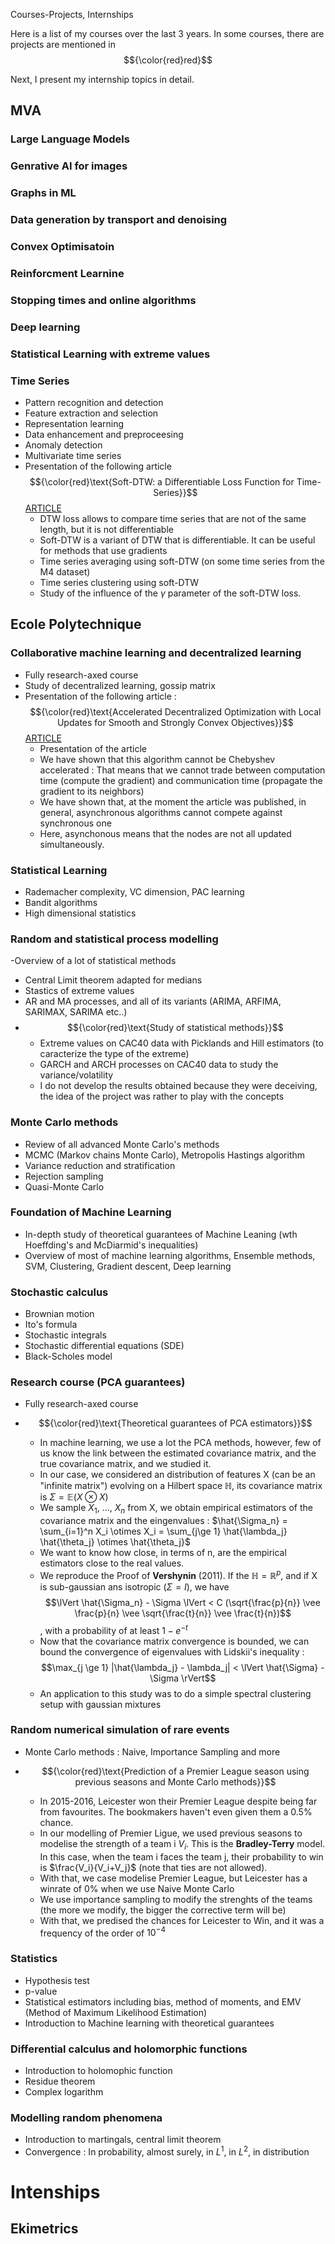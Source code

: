 Courses-Projects, Internships

Here is a list of my courses over the last 3 years. In some courses, there are projects are mentioned in $${\color{red}red}$$

Next, I present my internship topics in detail.

## MVA

### Large Language Models

### Genrative AI for images

### Graphs in ML

### Data generation by transport and denoising

### Convex Optimisatoin

### Reinforcment Learnine

### Stopping times and online algorithms

### Deep learning

### Statistical Learning with extreme values

### Time Series
- Pattern recognition and detection
- Feature extraction and selection
- Representation learning
- Data enhancement and preproceesing
- Anomaly detection
- Multivariate time series
- Presentation of the following article $${\color{red}\text{Soft-DTW: a Differentiable Loss Function for Time-Series}}$$ [ARTICLE](https://arxiv.org/abs/1703.01541)
    - DTW loss allows to compare time series that are not of the same length, but it is not differentiable
    - Soft-DTW is a variant of DTW that is differentiable. It can be useful for methods that use gradients
    - Time series averaging using soft-DTW (on some time series from the M4 dataset)
    - Time series clustering using soft-DTW
    - Study of the influence of the $\gamma$ parameter of the soft-DTW loss.

## Ecole Polytechnique

### Collaborative machine learning and decentralized learning
- Fully research-axed course
- Study of decentralized learning, gossip matrix
- Presentation of the following article : $${\color{red}\text{Accelerated Decentralized Optimization with Local Updates for Smooth and Strongly Convex Objectives}}$$ [ARTICLE](https://arxiv.org/abs/1810.02660)
    - Presentation of the article
    - We have shown that this algorithm cannot be Chebyshev accelerated : That means that we cannot trade between computation time (compute the gradient) and communication time (propagate the gradient to its neighbors)
    - We have shown that, at the moment the article was published, in general, asynchronous algorithms cannot compete against synchronous one
    - Here, asynchonous means that the nodes are not all updated simultaneously.

### Statistical Learning
- Rademacher complexity, VC dimension, PAC learning
- Bandit algorithms
- High dimensional statistics

### Random and statistical process modelling
-Overview of a lot of statistical methods
- Central Limit theorem adapted for medians
- Stastics of extreme values
- AR and MA processes, and all of its variants (ARIMA, ARFIMA, SARIMAX, SARIMA etc..)
- $${\color{red}\text{Study of statistical methods}}$$
    - Extreme values on CAC40 data with Picklands and Hill estimators (to caracterize the type of the extreme)
    - GARCH and ARCH processes on CAC40 data to study the variance/volatility
    - I do not develop the results obtained because they were deceiving, the idea of the project was rather to play with the concepts

### Monte Carlo methods
- Review of all advanced Monte Carlo's methods
- MCMC (Markov chains Monte Carlo), Metropolis Hastings algorithm
- Variance reduction and stratification
- Rejection sampling
- Quasi-Monte Carlo

### Foundation of Machine Learning
- In-depth study of theoretical guarantees of Machine Leaning (wth Hoeffding's and McDiarmid's inequalities)
- Overview of most of machine learning algorithms, Ensemble methods, SVM, Clustering, Gradient descent, Deep learning
### Stochastic calculus
- Brownian motion
- Ito's formula
- Stochastic integrals
- Stochastic differential equations (SDE)
- Black-Scholes model

### Research course (PCA guarantees)
- Fully research-axed course
- $${\color{red}\text{Theoretical guarantees of PCA estimators}}$$
  
    - In machine learning, we use a lot the PCA methods, however, few of us know the link between the estimated covariance matrix, and the true covariance matrix, and we studied it.
    - In our case, we considered an distribution of features X (can be an "infinite matrix") evolving on a Hilbert space $\mathbb{H}$, its covariance matrix is $\Sigma = \mathbb{E}(X \otimes X)$
    - We sample $X_1$, ..., $X_n$ from X, we obtain empirical estimators of the covariance matrix and the eingenvalues : $\hat{\Sigma_n} = \sum_{i=1}^n X_i \otimes X_i = \sum_{j\ge 1} \hat{\lambda_j} \hat{\theta_j} \otimes \hat{\theta_j}$
    - We want to know how close, in terms of n, are the empirical estimators close to the real values.
    - We reproduce the Proof of **Vershynin** (2011). If the $\mathbb{H} = \mathbb{R}^p$, and if X is sub-gaussian ans isotropic ($\Sigma = I$), we have $$\lVert \hat{\Sigma_n} - \Sigma \lVert < C (\sqrt{\frac{p}{n}} \vee \frac{p}{n} \vee \sqrt{\frac{t}{n}} \vee \frac{t}{n})$$   , with a probability of at least $1-e^{-t}$
    - Now that the covariance matrix convergence is bounded, we can bound the convergence of eigenvalues with Lidskii's inequality : $$\max_{j \ge 1} |\hat{\lambda_j} - \lambda_j| < \lVert \hat{\Sigma} - \Sigma \rVert$$
    - An application to this study was to do a simple spectral clustering setup with gaussian mixtures

### Random numerical simulation of rare events
- Monte Carlo methods : Naive, Importance Sampling and more
- $${\color{red}\text{Prediction of a Premier League season using previous seasons and Monte Carlo methods}}$$
  
    - In 2015-2016, Leicester won their Premier League despite being far from favourites. The bookmakers haven't even given them a 0.5% chance.
    - In our modelling of Premier Ligue, we used previous seasons to modelise the strength of a team i $V_i$. This is the **Bradley-Terry** model. In this case, when the team i faces the team j, their probability to win is $\frac{V_i}{V_i+V_j}$ (note that ties are not allowed).
    - With that, we case modelise Premier League, but Leicester has a winrate of 0% when we use Naive Monte Carlo
    - We use importance sampling to modify the strenghts of the teams (the more we modify, the bigger the corrective term will be)
    - With that, we predised the chances for Leicester to Win, and it was a frequency of the order of $10^{-4}$

### Statistics
- Hypothesis test
- p-value
- Statistical estimators including bias, method of moments, and EMV (Method of Maximum Likelihood Estimation)
- Introduction to Machine learning with theoretical guarantees

### Differential calculus and holomorphic functions
- Introduction to holomophic function
- Residue theorem
- Complex logarithm

### Modelling random phenomena
- Introduction to martingals, central limit theorem
- Convergence : In probability, almost surely, in $L^1$, in $L^2$, in distribution


# Intenships

## Ekimetrics
